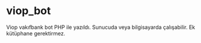 # viop_bot
Viop vakıfbank bot
PHP ile yazıldı. 
Sunucuda veya bilgisayarda çalışabilir.
Ek kütüphane gerektirmez.
